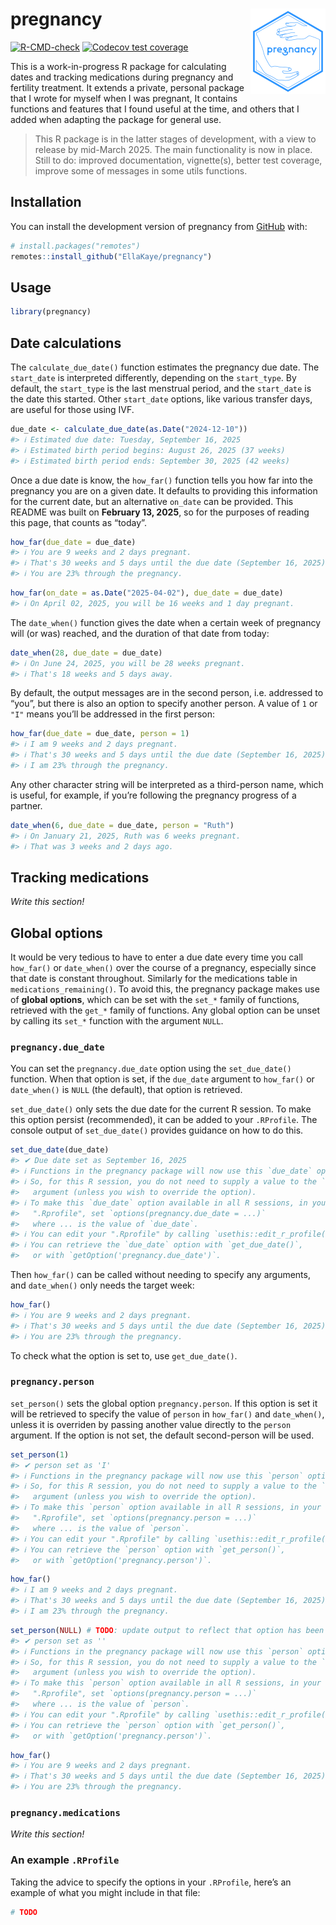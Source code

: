 
<!-- README.md is generated from README.Rmd. Please edit that file -->

# pregnancy <a href="https://ellakaye.github.io/pregnancy/"><img src="man/figures/logo.png" align="right" height="137" alt="pregnancy website" /></a>

<!-- badges: start -->

[![R-CMD-check](https://github.com/EllaKaye/pregnancy/actions/workflows/R-CMD-check.yaml/badge.svg)](https://github.com/EllaKaye/pregnancy/actions/workflows/R-CMD-check.yaml)
[![Codecov test
coverage](https://codecov.io/gh/EllaKaye/pregnancy/branch/main/graph/badge.svg)](https://app.codecov.io/gh/EllaKaye/pregnancy?branch=main)
<!-- badges: end -->

This is a work-in-progress R package for calculating dates and tracking
medications during pregnancy and fertility treatment. It extends a
private, personal package that I wrote for myself when I was pregnant,
It contains functions and features that I found useful at the time, and
others that I added when adapting the package for general use.

> This R package is in the latter stages of development, with a view to
> release by mid-March 2025. The main functionality is now in place.
> Still to do: improved documentation, vignette(s), better test
> coverage, improve some of messages in some utils functions.

## Installation

You can install the development version of pregnancy from
[GitHub](https://github.com/) with:

``` r
# install.packages("remotes") 
remotes::install_github("EllaKaye/pregnancy") 
```

## Usage

``` r
library(pregnancy)
```

## Date calculations

The `calculate_due_date()` function estimates the pregnancy due date.
The `start_date` is interpreted differently, depending on the
`start_type`. By default, the `start_type` is the last menstrual period,
and the `start_date` is the date this started. Other `start_date`
options, like various transfer days, are useful for those using IVF.

``` r
due_date <- calculate_due_date(as.Date("2024-12-10"))
#> ℹ Estimated due date: Tuesday, September 16, 2025
#> ℹ Estimated birth period begins: August 26, 2025 (37 weeks)
#> ℹ Estimated birth period ends: September 30, 2025 (42 weeks)
```

Once a due date is know, the `how_far()` function tells you how far into
the pregnancy you are on a given date. It defaults to providing this
information for the current date, but an alternative `on_date` can be
provided. This README was built on **February 13, 2025**, so for the
purposes of reading this page, that counts as “today”.

``` r
how_far(due_date = due_date)
#> ℹ You are 9 weeks and 2 days pregnant.
#> ℹ That's 30 weeks and 5 days until the due date (September 16, 2025).
#> ℹ You are 23% through the pregnancy.
```

``` r
how_far(on_date = as.Date("2025-04-02"), due_date = due_date)
#> ℹ On April 02, 2025, you will be 16 weeks and 1 day pregnant.
```

The `date_when()` function gives the date when a certain week of
pregnancy will (or was) reached, and the duration of that date from
today:

``` r
date_when(28, due_date = due_date)
#> ℹ On June 24, 2025, you will be 28 weeks pregnant.
#> ℹ That's 18 weeks and 5 days away.
```

By default, the output messages are in the second person, i.e. addressed
to “you”, but there is also an option to specify another person. A value
of `1` or `"I"` means you’ll be addressed in the first person:

``` r
how_far(due_date = due_date, person = 1)
#> ℹ I am 9 weeks and 2 days pregnant.
#> ℹ That's 30 weeks and 5 days until the due date (September 16, 2025).
#> ℹ I am 23% through the pregnancy.
```

Any other character string will be interpreted as a third-person name,
which is useful, for example, if you’re following the pregnancy progress
of a partner.

``` r
date_when(6, due_date = due_date, person = "Ruth")
#> ℹ On January 21, 2025, Ruth was 6 weeks pregnant.
#> ℹ That was 3 weeks and 2 days ago.
```

## Tracking medications

*Write this section!*

## Global options

It would be very tedious to have to enter a due date every time you call
`how_far()` or `date_when()` over the course of a pregnancy, especially
since that date is constant throughout. Similarly for the medications
table in `medications_remaining()`. To avoid this, the pregnancy package
makes use of **global options**, which can be set with the `set_*`
family of functions, retrieved with the `get_*` family of functions. Any
global option can be unset by calling its `set_*` function with the
argument `NULL`.

### `pregnancy.due_date`

You can set the `pregnancy.due_date` option using the `set_due_date()`
function. When that option is set, if the `due_date` argument to
`how_far()` or `date_when()` is `NULL` (the default), that option is
retrieved.

`set_due_date()` only sets the due date for the current R session. To
make this option persist (recommended), it can be added to your
`.RProfile`. The console output of `set_due_date()` provides guidance on
how to do this.

``` r
set_due_date(due_date)
#> ✔ Due date set as September 16, 2025
#> ℹ Functions in the pregnancy package will now use this `due_date` option.
#> ℹ So, for this R session, you do not need to supply a value to the `due_date`
#>   argument (unless you wish to override the option).
#> ℹ To make this `due_date` option available in all R sessions, in your
#>   ".Rprofile", set `options(pregnancy.due_date = ...)`
#>   where ... is the value of `due_date`.
#> ℹ You can edit your ".Rprofile" by calling `usethis::edit_r_profile()`
#> ℹ You can retrieve the `due_date` option with `get_due_date()`,
#>   or with `getOption('pregnancy.due_date')`.
```

Then `how_far()` can be called without needing to specify any arguments,
and `date_when()` only needs the target week:

``` r
how_far()
#> ℹ You are 9 weeks and 2 days pregnant.
#> ℹ That's 30 weeks and 5 days until the due date (September 16, 2025).
#> ℹ You are 23% through the pregnancy.
```

To check what the option is set to, use `get_due_date()`.

### `pregnancy.person`

`set_person()` sets the global option `pregnancy.person`. If this option
is set it will be retrieved to specify the value of `person` in
`how_far()` and `date_when()`, unless it is overriden by passing another
value directly to the `person` argument. If the option is not set, the
default second-person will be used.

``` r
set_person(1)
#> ✔ person set as 'I'
#> ℹ Functions in the pregnancy package will now use this `person` option.
#> ℹ So, for this R session, you do not need to supply a value to the `person`
#>   argument (unless you wish to override the option).
#> ℹ To make this `person` option available in all R sessions, in your
#>   ".Rprofile", set `options(pregnancy.person = ...)`
#>   where ... is the value of `person`.
#> ℹ You can edit your ".Rprofile" by calling `usethis::edit_r_profile()`
#> ℹ You can retrieve the `person` option with `get_person()`,
#>   or with `getOption('pregnancy.person')`.
```

``` r
how_far()
#> ℹ I am 9 weeks and 2 days pregnant.
#> ℹ That's 30 weeks and 5 days until the due date (September 16, 2025).
#> ℹ I am 23% through the pregnancy.
```

``` r
set_person(NULL) # TODO: update output to reflect that option has been unset
#> ✔ person set as ''
#> ℹ Functions in the pregnancy package will now use this `person` option.
#> ℹ So, for this R session, you do not need to supply a value to the `person`
#>   argument (unless you wish to override the option).
#> ℹ To make this `person` option available in all R sessions, in your
#>   ".Rprofile", set `options(pregnancy.person = ...)`
#>   where ... is the value of `person`.
#> ℹ You can edit your ".Rprofile" by calling `usethis::edit_r_profile()`
#> ℹ You can retrieve the `person` option with `get_person()`,
#>   or with `getOption('pregnancy.person')`.
```

``` r
how_far()
#> ℹ You are 9 weeks and 2 days pregnant.
#> ℹ That's 30 weeks and 5 days until the due date (September 16, 2025).
#> ℹ You are 23% through the pregnancy.
```

### `pregnancy.medications`

*Write this section!*

### An example `.RProfile`

Taking the advice to specify the options in your `.RProfile`, here’s an
example of what you might include in that file:

``` r
# TODO
```
